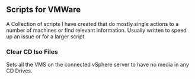 ## Scripts for VMWare

A Collection of scripts I have created that do mostly single actions to a number of machines or find relevant information. Usually written to speed up an issue or for a larger script.

### Clear CD Iso Files
Sets all the VMS on the connected vSphere server to have no media in any CD Drives.